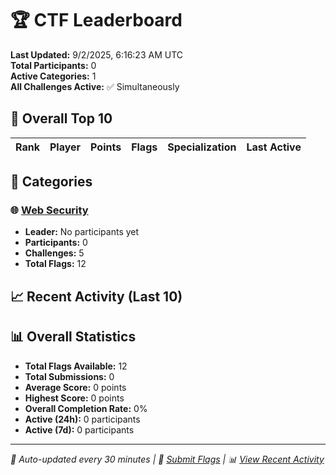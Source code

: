 # 🏆 CTF Leaderboard

**Last Updated:** 9/2/2025, 6:16:23 AM UTC  
**Total Participants:** 0  
**Active Categories:** 1  
**All Challenges Active:** ✅ Simultaneously  

## 🥇 Overall Top 10

| Rank | Player | Points | Flags | Specialization | Last Active |
|------|--------|--------|-------|---------------|-------------|


## 🎯 Categories

### 🌐 [Web Security](categories/web-security.md)
- **Leader:** No participants yet
- **Participants:** 0
- **Challenges:** 5
- **Total Flags:** 12

## 📈 Recent Activity (Last 10)



## 📊 Overall Statistics

- **Total Flags Available:** 12
- **Total Submissions:** 0
- **Average Score:** 0 points
- **Highest Score:** 0 points
- **Overall Completion Rate:** 0%
- **Active (24h):** 0 participants
- **Active (7d):** 0 participants

---
*🤖 Auto-updated every 30 minutes | 🚩 [Submit Flags](https://flags.mycyberplayground.xyz) | 📊 [View Recent Activity](recent-activity.md)*